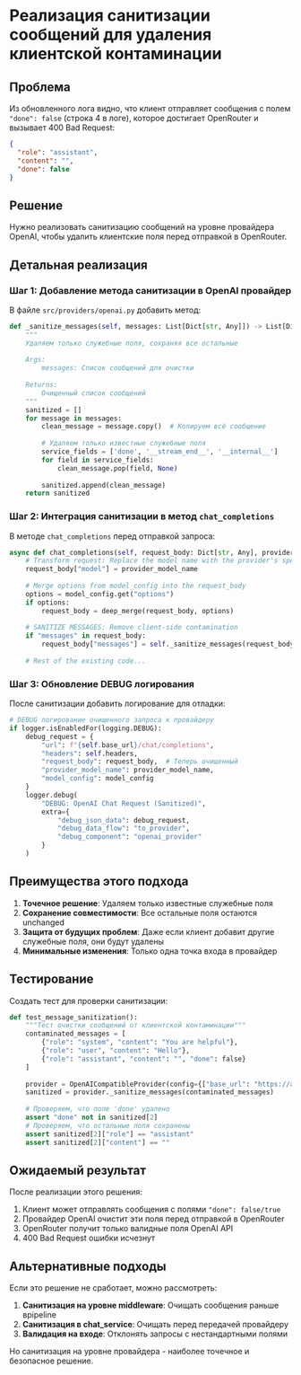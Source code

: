 # Реализация санитизации сообщений для удаления клиентской контаминации

## Проблема

Из обновленного лога видно, что клиент отправляет сообщения с полем `"done": false` (строка 4 в логе), которое достигает OpenRouter и вызывает 400 Bad Request:

```json
{
  "role": "assistant",
  "content": "",
  "done": false
}
```

## Решение

Нужно реализовать санитизацию сообщений на уровне провайдера OpenAI, чтобы удалить клиентские поля перед отправкой в OpenRouter.

## Детальная реализация

### Шаг 1: Добавление метода санитизации в OpenAI провайдер

В файле `src/providers/openai.py` добавить метод:

```python
def _sanitize_messages(self, messages: List[Dict[str, Any]]) -> List[Dict[str, Any]]:
    """
    Удаляем только служебные поля, сохраняя все остальные
    
    Args:
        messages: Список сообщений для очистки
        
    Returns:
        Очищенный список сообщений
    """
    sanitized = []
    for message in messages:
        clean_message = message.copy()  # Копируем всё сообщение
        
        # Удаляем только известные служебные поля
        service_fields = ['done', '__stream_end__', '__internal__']
        for field in service_fields:
            clean_message.pop(field, None)
        
        sanitized.append(clean_message)
    return sanitized
```

### Шаг 2: Интеграция санитизации в метод `chat_completions`

В методе `chat_completions` перед отправкой запроса:

```python
async def chat_completions(self, request_body: Dict[str, Any], provider_model_name: str, model_config: Dict[str, Any]) -> Any:
    # Transform request: Replace the model name with the provider's specific model name
    request_body["model"] = provider_model_name
    
    # Merge options from model_config into the request_body
    options = model_config.get("options")
    if options:
        request_body = deep_merge(request_body, options)
    
    # SANITIZE MESSAGES: Remove client-side contamination
    if "messages" in request_body:
        request_body["messages"] = self._sanitize_messages(request_body["messages"])
    
    # Rest of the existing code...
```

### Шаг 3: Обновление DEBUG логирования

После санитизации добавить логирование для отладки:

```python
# DEBUG логирование очищенного запроса к провайдеру
if logger.isEnabledFor(logging.DEBUG):
    debug_request = {
        "url": f"{self.base_url}/chat/completions",
        "headers": self.headers,
        "request_body": request_body,  # Теперь очищенный
        "provider_model_name": provider_model_name,
        "model_config": model_config
    }
    logger.debug(
        "DEBUG: OpenAI Chat Request (Sanitized)",
        extra={
            "debug_json_data": debug_request,
            "debug_data_flow": "to_provider",
            "debug_component": "openai_provider"
        }
    )
```

## Преимущества этого подхода

1. **Точечное решение**: Удаляем только известные служебные поля
2. **Сохранение совместимости**: Все остальные поля остаются unchanged
3. **Защита от будущих проблем**: Даже если клиент добавит другие служебные поля, они будут удалены
4. **Минимальные изменения**: Только одна точка входа в провайдер

## Тестирование

Создать тест для проверки санитизации:

```python
def test_message_sanitization():
    """Тест очистки сообщений от клиентской контаминации"""
    contaminated_messages = [
        {"role": "system", "content": "You are helpful"},
        {"role": "user", "content": "Hello"},
        {"role": "assistant", "content": "", "done": false}
    ]
    
    provider = OpenAICompatibleProvider(config={["base_url": "https://api.openai.com/v1"]}, client=None)
    sanitized = provider._sanitize_messages(contaminated_messages)
    
    # Проверяем, что поле 'done' удалено
    assert "done" not in sanitized[2]
    # Проверяем, что остальные поля сохранены
    assert sanitized[2]["role"] == "assistant"
    assert sanitized[2]["content"] == ""
```

## Ожидаемый результат

После реализации этого решения:

1. Клиент может отправлять сообщения с полями `"done": false/true`
2. Провайдер OpenAI очистит эти поля перед отправкой в OpenRouter
3. OpenRouter получит только валидные поля OpenAI API
4. 400 Bad Request ошибки исчезнут

## Альтернативные подходы

Если это решение не сработает, можно рассмотреть:

1. **Санитизация на уровне middleware**: Очищать сообщения раньше вpipeline
2. **Санитизация в chat_service**: Очищать перед передачей провайдеру
3. **Валидация на входе**: Отклонять запросы с нестандартными полями

Но санитизация на уровне провайдера - наиболее точечное и безопасное решение.